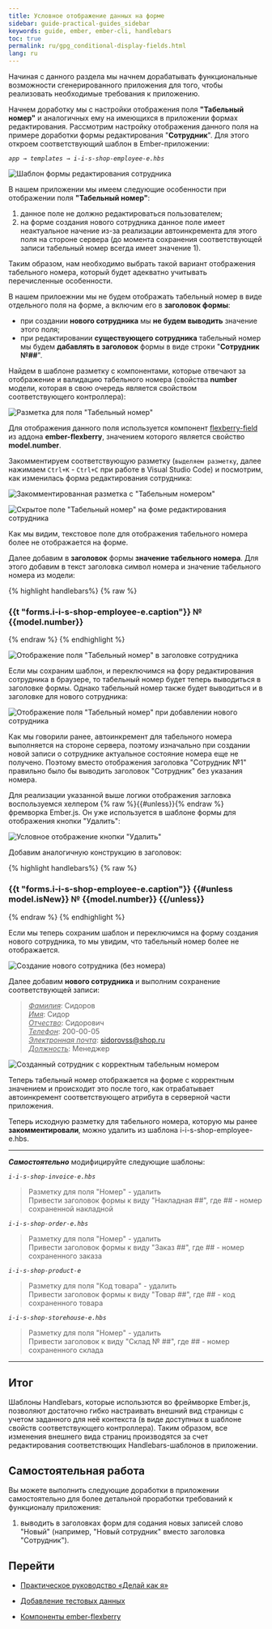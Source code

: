 ```yaml
---
title: Условное отображение данных на форме
sidebar: guide-practical-guides_sidebar
keywords: guide, ember, ember-cli, handlebars
toc: true
permalink: ru/gpg_conditional-display-fields.html
lang: ru
---
```


Начиная с данного раздела мы начнем дорабатывать функциональные возможности сгенерированного приложения для того, чтобы реализовать необходимые требования к приложению.

Начнем доработку мы с настройки отображения поля **"Табельный номер"** и аналогичных ему на имеющихся в приложении формах редактирования. Рассмотрим настройку отображения данного поля на примере доработки формы редактирования "**Сотрудник**". Для этого откроем соответствующий шаблон в Ember-приложении:

*`app → templates → i-i-s-shop-employee-e.hbs`*

![Шаблон формы редактирования сотрудника](/images/pages/guides/flexberry-ember/5-1-conditional-display-fields/5-1-1.png)

В нашем приложении мы имеем следующие особенности при отображении поля **"Табельный номер"**: 
1. данное поле не должно редактироваться пользователем;
2. на форме создания нового сотрудника данное поле имеет неактуальное начение из-за реализации автоинкремента для этого поля на стороне сервера (до момента сохранения соответствующей записи табельный номер всегда имеет значение 1).

Таким образом, нам необходимо выбрать такой вариант отображения табельного номера, который будет адекватно учитывать перечисленные особенности.

В нашем прилоежнии мы не будем отображать табельный номер в виде отдельного поля на форме, а включим его в **заголовок формы**: 
* при создании **нового сотрудника** мы **не будем выводить** значение этого поля;
* при редактировании **существующего сотрудника** табельный номер мы будем **дабавлять в заголовок** формы в виде строки "**Сотрудник №##**".

Найдем в шаблоне разметку с компонентами, которые отвечают за отображение и валидацию табельного номера (свойства **number** модели, которая в свою очередь является свойством соответствующего контроллера):

![Разметка для поля "Табельный номер"](/images/pages/guides/flexberry-ember/5-1-conditional-display-fields/5-1-2.png)

Для отображения данного поля используется компонент [flexberry-field](https://flexberry.github.io/ru/fe_edit-form-components.html#flexberry-field) из аддона **ember-flexberry**, значением которого является свойство **model.number**. 

Закомментируем соответствующую разметку (`выделяем разметку`, далее нажимаем `Ctrl+K` - `Ctrl+C` при работе в Visual Studio Code) и посмотрим, как изменилась форма редактирования сотрудника:

![Закомментированная разметка с "Табельным номером"](/images/pages/guides/flexberry-ember/5-1-conditional-display-fields/5-1-3.png)

![Скрытое поле "Табельный номер" на фоме редактирования сотрудника](/images/pages/guides/flexberry-ember/5-1-conditional-display-fields/5-1-4.png)

Как мы видим, текстовое поле для отображения табельного номера более не отображается на форме. 

Далее добавим в **заголовок** формы **значение табельного номера**. Для этого добавим в текст заголовка символ номера и значение табельного номера из модели:

{% highlight handlebars%}
{% raw %}
<h3 class="ui header">
  {{t "forms.i-i-s-shop-employee-e.caption"}} № {{model.number}}
</h3>
{% endraw %}
{% endhighlight %}

![Отображение поля "Табельный номер" в заголовке сотрудника](/images/pages/guides/flexberry-ember/5-1-conditional-display-fields/5-1-6.png)

Если мы сохраним шаблон, и переключимся на фору редактирования сотрудника в браузере, то табельный номер будет теперь выводиться в заголовке формы. Однако табельный номер также будет выводиться и в заголовке для нового сотрудника:

![Отображение поля "Табельный номер" при добавлении нового сотрудника](/images/pages/guides/flexberry-ember/5-1-conditional-display-fields/5-1-7.png)

Как мы говорили ранее, автоинкремент для табельного номера выполняется на стороне сервера, поэтому изначально при создании новой записи о сотруднике актуальное состояние номера еще не получено. Поэтому вместо отображения заголовка "Сотрудник №1" правильно было бы выводить заголовок "Сотрудник" без указания номера. 

Для реализации указанной выше логики отображения загловка воспользуемся хелпером {% raw %}{{#unless}}{% endraw %} фремворка Ember.js. Он уже используется в шаблоне формы для отображения кнопки "Удалить":

![Условное отображение кнопки "Удалить"](/images/pages/guides/flexberry-ember/5-1-conditional-display-fields/5-1-8.png)

Добавим аналогичную конструкцию в заголовок:

{% highlight handlebars%}
{% raw %}
<h3 class="ui header">
  {{t "forms.i-i-s-shop-employee-e.caption"}}
  {{#unless model.isNew}}
    № {{model.number}}
  {{/unless}}
</h3>
{% endraw %}
{% endhighlight %}

Если мы теперь сохраним шаблон и переключимся на форму создания нового сотрудника, то мы увидим, что табельный номер более не отображается.

![Создание нового сотрудника (без номера)](/images/pages/guides/flexberry-ember/5-1-conditional-display-fields/5-1-10.png)

Далее добавим **нового сотрудника** и выполним сохранение соответствующей записи:

> *<u>Фамилия</u>*: Сидоров  
> *<u>Имя</u>*: Сидор  
> *<u>Отчество</u>*: Сидорович  
> *<u>Телефон</u>*: 200-00-05  
> *<u>Электронная почта</u>*: sidorovss@shop.ru  
> *<u>Должность</u>*: Менеджер 

![Созданный сотрудник с корректным табельным номером](/images/pages/guides/flexberry-ember/5-1-conditional-display-fields/5-1-11.png)

Теперь табельный номер отображается на форме с корректным значением и происходит это после того, как отрабатывает автоинкремент соответствующего атрибута в серверной части приложения.

Теперь исходную разметку для табельного номера, которую мы ранее **закомментировали**, можно удалить из шаблона i-i-s-shop-employee-e.hbs.

---
**_Самостоятельно_** модифицируйте следующие шаблоны:

*`i-i-s-shop-invoice-e.hbs`*
> Разметку для поля "Номер" - удалить  
> Привести заголовок формы к виду "Накладная ##", где ## - номер сохраненной накладной

*`i-i-s-shop-order-e.hbs`*
> Разметку для поля "Номер" - удалить  
> Привести заголовок формы к виду "Заказ ##", где ## - номер сохраненного заказа

*`i-i-s-shop-product-e`*
> Разметку для поля "Код товара" - удалить  
> Привести заголовок формы к виду "Товар ##", где ## - код сохраненного товара

*`i-i-s-shop-storehouse-e.hbs`*
> Разметку для поля "Номер" - удалить  
> Привести заголовок к виду "Склад № ##", где ## - номер сохраненного склада

---

## Итог

Шаблоны Handlebars, которые использются во фреймворке Ember.js, позволяют достаточно гибко настраивать внешний вид страницы с учетом заданного для неё контекста (в виде доступных в шаблоне свойств соответствующего контроллера). Таким образом, все изменения внешнего вида страниц производятся за счет редактирования соответствющих Handlebars-шаблонов в приложении.


## Самостоятельная работа

Вы можете выполнить следующие доработки в приложении самостоятельно для более детальной проработки требований к функционалу приложения:
1. выводить в заголовках форм для содания новых записей слово "Новый" (например, "Новый сотрудник" вместо заголовка "Сотрудник").

## Перейти

* [Практическое руководство  «Делай как я»](gpg_landing-page.html) <i class="fa fa-arrow-up" aria-hidden="true"></i>

* [Добавление тестовых данных](gpg_filling-application-primary-data.html) <i class="fa fa-arrow-left" aria-hidden="true"></i>
* [Компоненты ember-flexberry](gpg_ember-flexberry-components.html) <i class="fa fa-arrow-right" aria-hidden="true"></i>